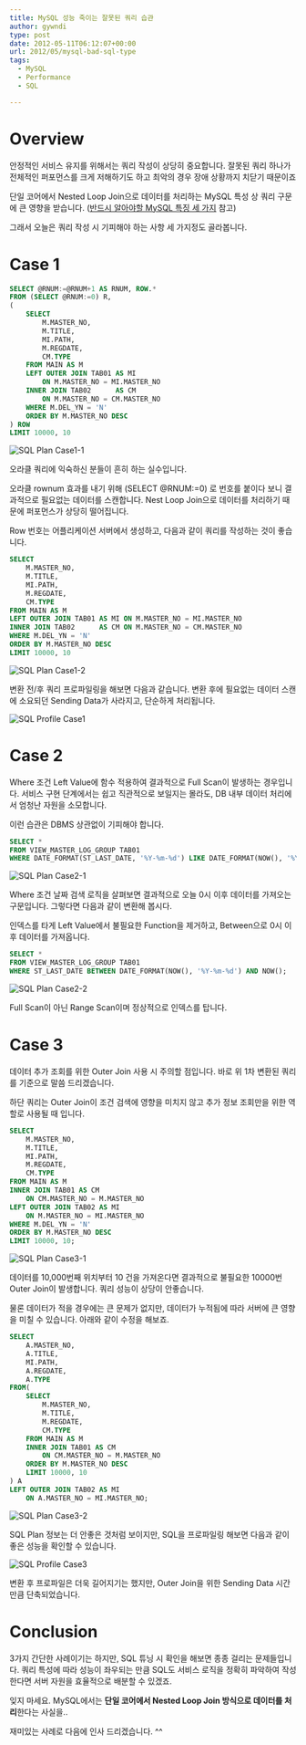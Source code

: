 ```yaml
---
title: MySQL 성능 죽이는 잘못된 쿼리 습관
author: gywndi
type: post
date: 2012-05-11T06:12:07+00:00
url: 2012/05/mysql-bad-sql-type
tags:
  - MySQL
  - Performance
  - SQL

---
```

# Overview

안정적인 서비스 유지를 위해서는 쿼리 작성이 상당히 중요합니다. 잘못된 쿼리 하나가 전체적인 퍼포먼스를 크게 저해하기도 하고 최악의 경우 장애 상황까지 치닫기 때문이죠

단일 코어에서 Nested Loop Join으로 데이터를 처리하는 MySQL 특성 상 쿼리 구문에 큰 영향을 받습니다. ([반드시 알아야할 MySQL 특징 세 가지](/2011/12/mysql-three-features/) 참고)

그래서 오늘은 쿼리 작성 시 기피해야 하는 사항 세 가지정도 골라봅니다.

# Case 1

```sql
SELECT @RNUM:=@RNUM+1 AS RNUM, ROW.*
FROM (SELECT @RNUM:=0) R,
(
    SELECT
        M.MASTER_NO,
        M.TITLE,
        MI.PATH,
        M.REGDATE,
        CM.TYPE
    FROM MAIN AS M
    LEFT OUTER JOIN TAB01 AS MI
        ON M.MASTER_NO = MI.MASTER_NO
    INNER JOIN TAB02      AS CM
        ON M.MASTER_NO = CM.MASTER_NO
    WHERE M.DEL_YN = 'N'
    ORDER BY M.MASTER_NO DESC
) ROW
LIMIT 10000, 10
```

![SQL Plan Case1-1](/img/2012/05/SQL_Plan_Case1-1.png)

오라클 쿼리에 익숙하신 분들이 흔히 하는 실수입니다.

오라클 rownum 효과를 내기 위해 (SELECT @RNUM:=0) 로 번호를 붙이다 보니 결과적으로 필요없는 데이터를 스캔합니다. Nest Loop Join으로 데이터를 처리하기 때문에 퍼포먼스가 상당히 떨어집니다.

Row 번호는 어플리케이션 서버에서 생성하고, 다음과 같이 쿼리를 작성하는 것이 좋습니다.

```sql
SELECT
    M.MASTER_NO,
    M.TITLE,
    MI.PATH,
    M.REGDATE,
    CM.TYPE
FROM MAIN AS M
LEFT OUTER JOIN TAB01 AS MI ON M.MASTER_NO = MI.MASTER_NO
INNER JOIN TAB02      AS CM ON M.MASTER_NO = CM.MASTER_NO
WHERE M.DEL_YN = 'N'
ORDER BY M.MASTER_NO DESC
LIMIT 10000, 10
```
![SQL Plan Case1-2](/img/2012/05/SQL_Plan_Case1-2.png)

변환 전/후 쿼리 프로파일링을 해보면 다음과 같습니다. 변환 후에 필요없는 데이터 스캔에 소요되던 Sending Data가 사라지고, 단순하게 처리됩니다.

![SQL Profile Case1](/img/2012/05/SQL_Profile_Case1.png)

# Case 2

Where 조건 Left Value에 함수 적용하여 결과적으로 Full Scan이 발생하는 경우입니다. 서비스 구현 단계에서는 쉽고 직관적으로 보일지는 몰라도, DB 내부 데이터 처리에서 엄청난 자원을 소모합니다.

이런 습관은 DBMS 상관없이 기피해야 합니다.

```sql
SELECT *
FROM VIEW_MASTER_LOG_GROUP TAB01
WHERE DATE_FORMAT(ST_LAST_DATE, '%Y-%m-%d') LIKE DATE_FORMAT(NOW(), '%Y-%m-%d');
```

![SQL Plan Case2-1](/img/2012/05/SQL_Plan_Case2-1.png)

Where 조건 날짜 검색 로직을 살펴보면 결과적으로 오늘 0시 이후 데이터를 가져오는 구문입니다. 그렇다면 다음과 같이 변환해 봅시다.

인덱스를 타게 Left Value에서 불필요한 Function을 제거하고, Between으로 0시 이후 데이터를 가져옵니다.

```sql
SELECT *
FROM VIEW_MASTER_LOG_GROUP TAB01
WHERE ST_LAST_DATE BETWEEN DATE_FORMAT(NOW(), '%Y-%m-%d') AND NOW();
```

![SQL Plan Case2-2](/img/2012/05/SQL_Plan_Case2-2.png)

Full Scan이 아닌 Range Scan이며 정상적으로 인덱스를 탑니다.

# Case 3

데이터 추가 조회를 위한 Outer Join 사용 시 주의할 점입니다. 바로 위 1차 변환된 쿼리를 기준으로 말씀 드리겠습니다.

하단 쿼리는 Outer Join이 조건 검색에 영향을 미치지 않고 추가 정보 조회만을 위한 역할로 사용될 때 입니다.

```sql
SELECT
    M.MASTER_NO,
    M.TITLE,
    MI.PATH,
    M.REGDATE,
    CM.TYPE
FROM MAIN AS M
INNER JOIN TAB01 AS CM
    ON CM.MASTER_NO = M.MASTER_NO
LEFT OUTER JOIN TAB02 AS MI
    ON M.MASTER_NO = MI.MASTER_NO
WHERE M.DEL_YN = 'N'
ORDER BY M.MASTER_NO DESC
LIMIT 10000, 10;
```

![SQL Plan Case3-1](/img/2012/05/SQL_Plan_Case3-1.png)

데이터를 10,000번째 위치부터 10 건을 가져온다면 결과적으로 불필요한 10000번 Outer Join이 발생합니다. 쿼리 성능이 상당이 안좋습니다.

물론 데이터가 적을 경우에는 큰 문제가 없지만, 데이터가 누적됨에 따라 서버에 큰 영향을 미칠 수 있습니다. 아래와 같이 수정을 해보죠.

```sql
SELECT
    A.MASTER_NO,
    A.TITLE,
    MI.PATH,
    A.REGDATE,
    A.TYPE
FROM(
    SELECT
        M.MASTER_NO,
        M.TITLE,
        M.REGDATE,
        CM.TYPE
    FROM MAIN AS M
    INNER JOIN TAB01 AS CM
        ON CM.MASTER_NO = M.MASTER_NO
    ORDER BY M.MASTER_NO DESC
    LIMIT 10000, 10
) A
LEFT OUTER JOIN TAB02 AS MI
    ON A.MASTER_NO = MI.MASTER_NO;
```

![SQL Plan Case3-2](/img/2012/05/SQL_Plan_Case3-2.png)

SQL Plan 정보는 더 안좋은 것처럼 보이지만, SQL을 프로파일링 해보면 다음과 같이 좋은 성능을 확인할 수 있습니다.

![SQL Profile Case3](/img/2012/05/SQL_Profile_Case31.png)

변환 후 프로파일은 더욱 길어지기는 했지만, Outer Join을 위한 Sending Data 시간만큼 단축되었습니다.

# Conclusion

3가지 간단한 사례이기는 하지만, SQL 튜닝 시 확인을 해보면 종종 걸리는 문제들입니다. 쿼리 특성에 따라 성능이 좌우되는 만큼 SQL도 서비스 로직을 정확히 파악하여 작성한다면 서버 자원을 효율적으로 배분할 수 있겠죠.

잊지 마세요. MySQL에서는 **단일 코어에서 Nested Loop Join 방식으로 데이터를 처리**한다는 사실을..

재미있는 사례로 다음에 인사 드리겠습니다. ^^
